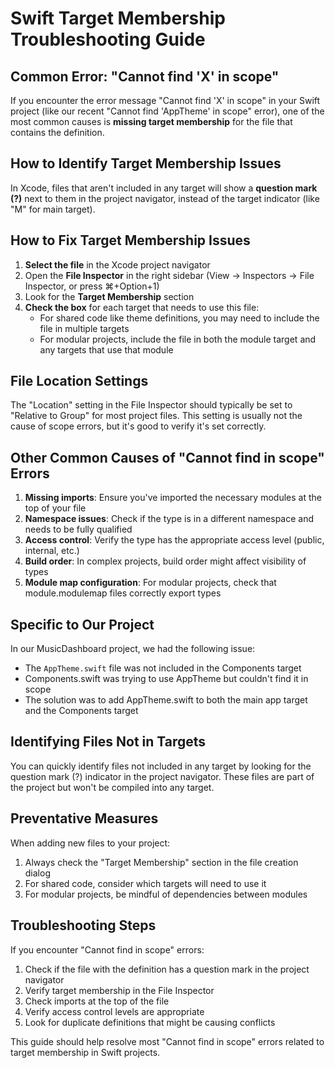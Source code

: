 # Swift Target Membership Troubleshooting Guide

## Common Error: "Cannot find 'X' in scope"

If you encounter the error message "Cannot find 'X' in scope" in your Swift project (like our recent "Cannot find 'AppTheme' in scope" error), one of the most common causes is **missing target membership** for the file that contains the definition.

## How to Identify Target Membership Issues

In Xcode, files that aren't included in any target will show a **question mark (?)** next to them in the project navigator, instead of the target indicator (like "M" for main target).

## How to Fix Target Membership Issues

1. **Select the file** in the Xcode project navigator
2. Open the **File Inspector** in the right sidebar (View → Inspectors → File Inspector, or press ⌘+Option+1)
3. Look for the **Target Membership** section
4. **Check the box** for each target that needs to use this file:
   - For shared code like theme definitions, you may need to include the file in multiple targets
   - For modular projects, include the file in both the module target and any targets that use that module

## File Location Settings

The "Location" setting in the File Inspector should typically be set to "Relative to Group" for most project files. This setting is usually not the cause of scope errors, but it's good to verify it's set correctly.

## Other Common Causes of "Cannot find in scope" Errors

1. **Missing imports**: Ensure you've imported the necessary modules at the top of your file
2. **Namespace issues**: Check if the type is in a different namespace and needs to be fully qualified
3. **Access control**: Verify the type has the appropriate access level (public, internal, etc.)
4. **Build order**: In complex projects, build order might affect visibility of types
5. **Module map configuration**: For modular projects, check that module.modulemap files correctly export types

## Specific to Our Project

In our MusicDashboard project, we had the following issue:
- The `AppTheme.swift` file was not included in the Components target
- Components.swift was trying to use AppTheme but couldn't find it in scope
- The solution was to add AppTheme.swift to both the main app target and the Components target

## Identifying Files Not in Targets

You can quickly identify files not included in any target by looking for the question mark (?) indicator in the project navigator. These files are part of the project but won't be compiled into any target.

## Preventative Measures

When adding new files to your project:
1. Always check the "Target Membership" section in the file creation dialog
2. For shared code, consider which targets will need to use it
3. For modular projects, be mindful of dependencies between modules

## Troubleshooting Steps

If you encounter "Cannot find in scope" errors:
1. Check if the file with the definition has a question mark in the project navigator
2. Verify target membership in the File Inspector
3. Check imports at the top of the file
4. Verify access control levels are appropriate
5. Look for duplicate definitions that might be causing conflicts

This guide should help resolve most "Cannot find in scope" errors related to target membership in Swift projects.
